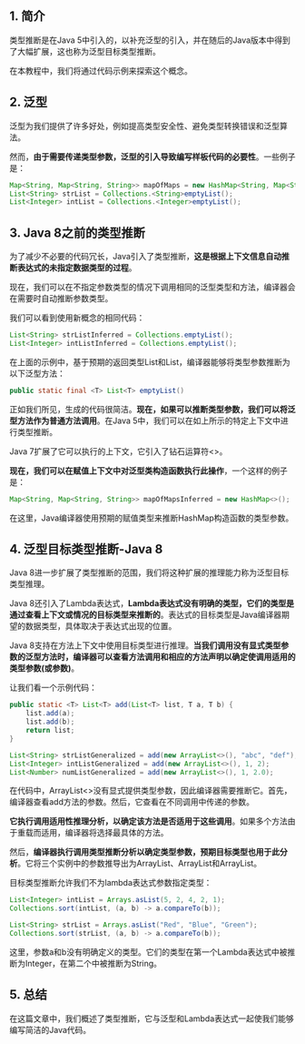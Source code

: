 ## 1. 简介

类型推断是在Java 5中引入的，以补充泛型的引入，并在随后的Java版本中得到了大幅扩展，这也称为泛型目标类型推断。

在本教程中，我们将通过代码示例来探索这个概念。

## 2. 泛型

泛型为我们提供了许多好处，例如提高类型安全性、避免类型转换错误和泛型算法。

然而，**由于需要传递类型参数，泛型的引入导致编写样板代码的必要性**。一些例子是：

```java
Map<String, Map<String, String>> mapOfMaps = new HashMap<String, Map<String, String>>();
List<String> strList = Collections.<String>emptyList();
List<Integer> intList = Collections.<Integer>emptyList();
```

## 3. Java 8之前的类型推断

为了减少不必要的代码冗长，Java引入了类型推断，**这是根据上下文信息自动推断表达式的未指定数据类型的过程**。

现在，我们可以在不指定参数类型的情况下调用相同的泛型类型和方法，编译器会在需要时自动推断参数类型。

我们可以看到使用新概念的相同代码：

```java
List<String> strListInferred = Collections.emptyList();
List<Integer> intListInferred = Collections.emptyList();
```

在上面的示例中，基于预期的返回类型List<String>和List<Integer>，编译器能够将类型参数推断为以下泛型方法：

```java
public static final <T> List<T> emptyList()
```

正如我们所见，生成的代码很简洁。**现在，如果可以推断类型参数，我们可以将泛型方法作为普通方法调用**。在Java 5中，我们可以在如上所示的特定上下文中进行类型推断。

Java 7扩展了它可以执行的上下文，它引入了钻石运算符<>。

**现在，我们可以在赋值上下文中对泛型类构造函数执行此操作**，一个这样的例子是：

```java
Map<String, Map<String, String>> mapOfMapsInferred = new HashMap<>();
```

在这里，Java编译器使用预期的赋值类型来推断HashMap构造函数的类型参数。

## 4. 泛型目标类型推断-Java 8

Java 8进一步扩展了类型推断的范围，我们将这种扩展的推理能力称为泛型目标类型推理。

Java 8还引入了Lambda表达式，**Lambda表达式没有明确的类型，它们的类型是通过查看上下文或情况的目标类型来推断的**。表达式的目标类型是Java编译器期望的数据类型，具体取决于表达式出现的位置。

Java 8支持在方法上下文中使用目标类型进行推理。**当我们调用没有显式类型参数的泛型方法时，编译器可以查看方法调用和相应的方法声明以确定使调用适用的类型参数(或参数)**。

让我们看一个示例代码：

```java
public static <T> List<T> add(List<T> list, T a, T b) {
	list.add(a);
	list.add(b);
	return list;
}

List<String> strListGeneralized = add(new ArrayList<>(), "abc", "def");
List<Integer> intListGeneralized = add(new ArrayList<>(), 1, 2);
List<Number> numListGeneralized = add(new ArrayList<>(), 1, 2.0);
```

在代码中，ArrayList<>没有显式提供类型参数，因此编译器需要推断它。首先，编译器查看add方法的参数。然后，它查看在不同调用中传递的参数。

**它执行调用适用性推理分析，以确定该方法是否适用于这些调用**。如果多个方法由于重载而适用，编译器将选择最具体的方法。

然后，**编译器执行调用类型推断分析以确定类型参数，预期目标类型也用于此分析**。它将三个实例中的参数推导出为ArrayList<String>、ArrayList<Integer>和ArrayList<Number>。

目标类型推断允许我们不为lambda表达式参数指定类型：

```java
List<Integer> intList = Arrays.asList(5, 2, 4, 2, 1);
Collections.sort(intList, (a, b) -> a.compareTo(b));

List<String> strList = Arrays.asList("Red", "Blue", "Green");
Collections.sort(strList, (a, b) -> a.compareTo(b));
```

这里，参数a和b没有明确定义的类型。它们的类型在第一个Lambda表达式中被推断为Integer，在第二个中被推断为String。

## 5. 总结

在这篇文章中，我们概述了类型推断，它与泛型和Lambda表达式一起使我们能够编写简洁的Java代码。
